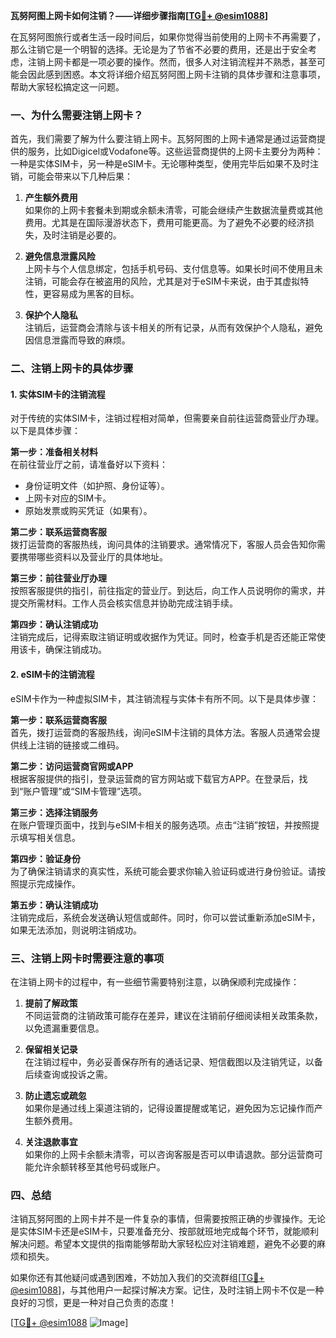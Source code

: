 **瓦努阿图上网卡如何注销？——详细步骤指南[[TG💪+ @esim1088](https://t.me/s/esim1088)]**

在瓦努阿图旅行或者生活一段时间后，如果你觉得当前使用的上网卡不再需要了，那么注销它是一个明智的选择。无论是为了节省不必要的费用，还是出于安全考虑，注销上网卡都是一项必要的操作。然而，很多人对注销流程并不熟悉，甚至可能会因此感到困惑。本文将详细介绍瓦努阿图上网卡注销的具体步骤和注意事项，帮助大家轻松搞定这一问题。

### 一、为什么需要注销上网卡？

首先，我们需要了解为什么要注销上网卡。瓦努阿图的上网卡通常是通过运营商提供的服务，比如Digicel或Vodafone等。这些运营商提供的上网卡主要分为两种：一种是实体SIM卡，另一种是eSIM卡。无论哪种类型，使用完毕后如果不及时注销，可能会带来以下几种后果：

1. **产生额外费用**  
   如果你的上网卡套餐未到期或余额未清零，可能会继续产生数据流量费或其他费用。尤其是在国际漫游状态下，费用可能更高。为了避免不必要的经济损失，及时注销是必要的。

2. **避免信息泄露风险**  
   上网卡与个人信息绑定，包括手机号码、支付信息等。如果长时间不使用且未注销，可能会存在被盗用的风险，尤其是对于eSIM卡来说，由于其虚拟特性，更容易成为黑客的目标。

3. **保护个人隐私**  
   注销后，运营商会清除与该卡相关的所有记录，从而有效保护个人隐私，避免因信息泄露而导致的麻烦。

### 二、注销上网卡的具体步骤

#### 1. 实体SIM卡的注销流程

对于传统的实体SIM卡，注销过程相对简单，但需要亲自前往运营商营业厅办理。以下是具体步骤：

**第一步：准备相关材料**  
在前往营业厅之前，请准备好以下资料：
- 身份证明文件（如护照、身份证等）。
- 上网卡对应的SIM卡。
- 原始发票或购买凭证（如果有）。

**第二步：联系运营商客服**  
拨打运营商的客服热线，询问具体的注销要求。通常情况下，客服人员会告知你需要携带哪些资料以及营业厅的具体地址。

**第三步：前往营业厅办理**  
按照客服提供的指引，前往指定的营业厅。到达后，向工作人员说明你的需求，并提交所需材料。工作人员会核实信息并协助完成注销手续。

**第四步：确认注销成功**  
注销完成后，记得索取注销证明或收据作为凭证。同时，检查手机是否还能正常使用该卡，确保注销成功。

#### 2. eSIM卡的注销流程

eSIM卡作为一种虚拟SIM卡，其注销流程与实体卡有所不同。以下是具体步骤：

**第一步：联系运营商客服**  
首先，拨打运营商的客服热线，询问eSIM卡注销的具体方法。客服人员通常会提供线上注销的链接或二维码。

**第二步：访问运营商官网或APP**  
根据客服提供的指引，登录运营商的官方网站或下载官方APP。在登录后，找到“账户管理”或“SIM卡管理”选项。

**第三步：选择注销服务**  
在账户管理页面中，找到与eSIM卡相关的服务选项。点击“注销”按钮，并按照提示填写相关信息。

**第四步：验证身份**  
为了确保注销请求的真实性，系统可能会要求你输入验证码或进行身份验证。请按照提示完成操作。

**第五步：确认注销成功**  
注销完成后，系统会发送确认短信或邮件。同时，你可以尝试重新添加eSIM卡，如果无法添加，则说明注销成功。

### 三、注销上网卡时需要注意的事项

在注销上网卡的过程中，有一些细节需要特别注意，以确保顺利完成操作：

1. **提前了解政策**  
   不同运营商的注销政策可能存在差异，建议在注销前仔细阅读相关政策条款，以免遗漏重要信息。

2. **保留相关记录**  
   在注销过程中，务必妥善保存所有的通话记录、短信截图以及注销凭证，以备后续查询或投诉之需。

3. **防止遗忘或疏忽**  
   如果你是通过线上渠道注销的，记得设置提醒或笔记，避免因为忘记操作而产生额外费用。

4. **关注退款事宜**  
   如果你的上网卡余额未清零，可以咨询客服是否可以申请退款。部分运营商可能允许余额转移至其他号码或账户。

### 四、总结

注销瓦努阿图的上网卡并不是一件复杂的事情，但需要按照正确的步骤操作。无论是实体SIM卡还是eSIM卡，只要准备充分、按部就班地完成每个环节，就能顺利解决问题。希望本文提供的指南能够帮助大家轻松应对注销难题，避免不必要的麻烦和损失。

如果你还有其他疑问或遇到困难，不妨加入我们的交流群组[[TG💪+ @esim1088](https://t.me/s/esim1088)]，与其他用户一起探讨解决方案。记住，及时注销上网卡不仅是一种良好的习惯，更是一种对自己负责的态度！

[[TG💪+ @esim1088](https://t.me/s/esim1088) ![Image](https://i.postimg.cc/4NQfJmqS/Snipaste-2025-05-13-00-14-12.png)]